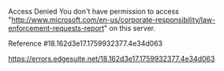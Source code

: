 Access Denied
You don't have permission to access "http://www.microsoft.com/en-us/corporate-responsibility/law-enforcement-requests-report" on this server.

Reference #18.162d3e17.1759932377.4e34d063

https://errors.edgesuite.net/18.162d3e17.1759932377.4e34d063